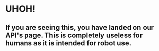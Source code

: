 # UHOH!

## If you are seeing this, you have landed on our API's page. This is completely useless for humans as it is intended for robot use.


